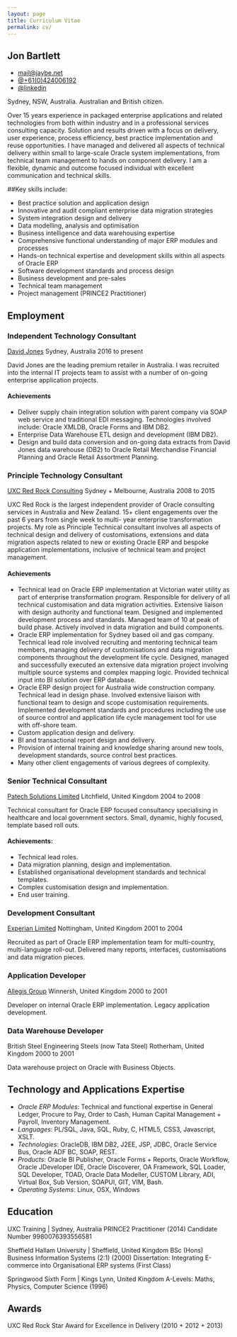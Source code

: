 ```yaml
---
layout: page
title: Curriculum Vitae
permalink: cv/
---
```

## Jon Bartlett

<ul class="fa-ul">
  <li><i class="fa-li fa fa-envelope-o"></i><a href="mailto:mail@jaybe.net">mail@jaybe.net</a></li>
  <li><i class="fa-li fa fa-phone"></i><a href="tel:+61424006192">@+61(0)424006192</a></li>
  <li><i class="fa-li fa fa-linkedin"></i><a href="https://au.linkedin.com/in/bartlettjon">@linkedin</a></li>
</ul>
Sydney, NSW, Australia.
Australian and British citizen.


Over 15 years experience in packaged enterprise applications and related technologies from both within industry and in a professional services consulting capacity. Solution and results driven with a focus on delivery, user experience, process efficiency, best practice implementation and reuse opportunities. I have managed and delivered all aspects of technical delivery within small to large-scale Oracle system implementations, from technical team management to hands on component delivery. I am a flexible, dynamic and outcome focused individual with excellent communication and technical skills.

##Key skills include:
* Best practice solution and application design
* Innovative and audit compliant enterprise data migration strategies
* System integration design and delivery
* Data modelling, analysis and optimisation
* Business intelligence and data warehousing expertise
* Comprehensive functional understanding of major ERP modules and processes
* Hands-on technical expertise and development skills within all aspects of Oracle ERP
* Software development standards and process design
* Business development and pre-sales
* Technical team management
* Project management (PRINCE2 Practitioner)


## Employment

### Independent Technology Consultant
[David Jones](http://www.davidjones.com.au)
Sydney, Australia
2016 to present

David Jones are the leading premium retailer in Australia. I was recruited into the internal IT projects team to assist with a number of on-going enterprise application projects.

#### Achievements
* Deliver supply chain integration solution with parent company via SOAP web service and traditional EDI messaging. Technologies involved include: Oracle XMLDB, Oracle Forms and IBM DB2.
* Enterprise Data Warehouse ETL design and development (IBM DB2).
* Design and build data conversion and on-going data extracts from David Jones data warehouse (DB2) to Oracle Retail Merchandise Financial Planning and Oracle Retail Assortment Planning.

### Principle Technology Consultant
[UXC Red Rock Consulting](http://www.uxcredrock.com)
Sydney + Melbourne, Australia
2008 to 2015

UXC Red Rock is the largest independent provider of Oracle consulting services in Australia and New Zealand. 15+ client engagements over the past 6 years from single week to multi- year enterprise transformation projects. My role as Principle Technical consultant involves all aspects of technical design and delivery of customisations, extensions and data migration aspects related to new or existing Oracle ERP and bespoke application implementations, inclusive of technical team and project management.

#### Achievements
* Technical lead on Oracle ERP implementation at Victorian water utility as part of enterprise transformation program. Responsible for delivery of all technical customisation and data migration activities. Extensive liaison with design authority and functional team. Designed and implemented development process and standards. Managed team of 10 at peak of build phase. Actively involved in data migration and build components.
* Oracle ERP implementation for Sydney based oil and gas company. Technical lead role involved recruiting and mentoring technical team members, managing delivery of customisations and data migration components throughout the development life cycle. Designed, managed and successfully executed an extensive data migration project involving multiple source systems and complex mapping logic. Provided technical input into BI solution over ERP database.
* Oracle ERP design project for Australia wide construction company. Technical lead in design phase. Involved extensive liaison with functional team to design and scope customisation requirements. Implemented development standards and procedures including the use of source control and application life cycle management tool for use with off-shore team.
* Custom application design and delivery.
* BI and transactional report design and delivery.
* Provision of internal training and knowledge sharing around new tools, development standards, source control best practices.
* Many other client engagements of various degrees of complexity.

### Senior Technical Consultant
[Patech Solutions Limited](http://www.patech-solutions.com)
Litchfield, United Kingdom
2004 to 2008

Technical consultant for Oracle ERP focused consultancy specialising in healthcare and local government sectors. Small, dynamic, highly focused, template based roll outs.

#### Achievements:

* Technical lead roles.
* Data migration planning, design and implementation.
* Established organisational development standards and technical templates.
* Complex customisation design and implementation.
* End user training.

### Development Consultant
[Experian Limited](http://www.experian.co.uk)
Nottingham, United Kingdom
2001 to 2004

Recruited as part of Oracle ERP implementation team for multi-country, multi-language roll-out. Delivered many reports, interfaces, customisations and data migration pieces.

### Application Developer
[Allegis Group](http://www.allegisgroup.com)
Winnersh, United Kingdom
2000 to 2001

Developer on internal Oracle ERP implementation. Legacy application development.

### Data Warehouse Developer
British Steel Engineering Steels (now Tata Steel)
Rotherham, United Kingdom
2000 to 2001

Data warehouse project on Oracle with Business Objects.

## Technology and Applications Expertise
* *Oracle ERP Modules*: Technical and functional expertise in General Ledger, Procure to Pay, Order to Cash, Human Capital Management + Payroll, Inventory Management.
* *Languages*: PL/SQL, Java, SQL, Ruby, C, HTML5, CSS3, Javascript, XSLT.
* *Technologies*: OracleDB, IBM DB2, J2EE, JSP, JDBC, Oracle Service Bus, Oracle ADF BC, SOAP, REST.
* *Products*: Oracle BI Publisher, Oracle Forms + Reports, Oracle Workflow, Oracle JDeveloper IDE, Oracle Discoverer, OA Framework, SQL Loader, SQL Developer, TOAD, Oracle Data Modeller, CUSTOM Library, ADI, Virtual Box, Sub Version, SOAPUI, GIT, VIM, Bash.
* *Operating Systems*: Linux, OSX, Windows

## Education

UXC Training | Sydney, Australia
PRINCE2 Practitioner (2014) Candidate Number 9980076393556581

Sheffield Hallam University | Sheffield, United Kingdom
BSc (Hons) Business Information Systems (2:1) (2000)
Dissertation: Integrating E-commerce into Organisational ERP systems (First Class)

Springwood Sixth Form | Kings Lynn, United Kingdom
A-Levels: Maths, Physics, Computer Science (1996)

## Awards

UXC Red Rock Star Award for Excellence in Delivery (2010 + 2012 + 2013)

